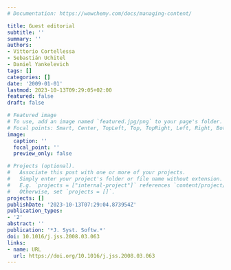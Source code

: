 ```yaml
---
# Documentation: https://wowchemy.com/docs/managing-content/

title: Guest editorial
subtitle: ''
summary: ''
authors:
- Vittorio Cortellessa
- Sebastián Uchitel
- Daniel Yankelevich
tags: []
categories: []
date: '2009-01-01'
lastmod: 2023-10-13T09:29:05+02:00
featured: false
draft: false

# Featured image
# To use, add an image named `featured.jpg/png` to your page's folder.
# Focal points: Smart, Center, TopLeft, Top, TopRight, Left, Right, BottomLeft, Bottom, BottomRight.
image:
  caption: ''
  focal_point: ''
  preview_only: false

# Projects (optional).
#   Associate this post with one or more of your projects.
#   Simply enter your project's folder or file name without extension.
#   E.g. `projects = ["internal-project"]` references `content/project/deep-learning/index.md`.
#   Otherwise, set `projects = []`.
projects: []
publishDate: '2023-10-13T07:29:04.873954Z'
publication_types:
- '2'
abstract: ''
publication: '*J. Syst. Softw.*'
doi: 10.1016/j.jss.2008.03.063
links:
- name: URL
  url: https://doi.org/10.1016/j.jss.2008.03.063
---
```

